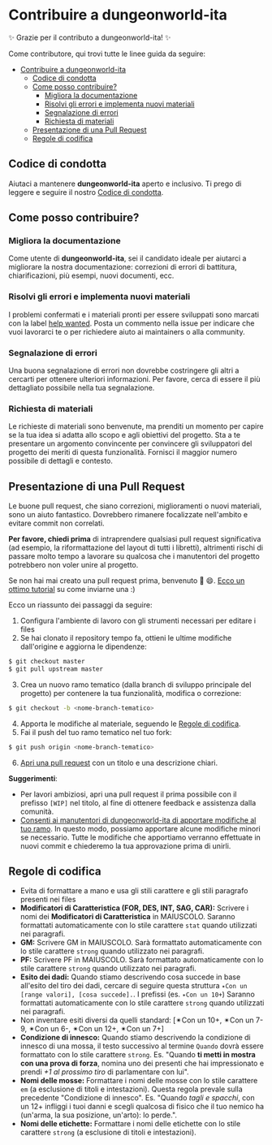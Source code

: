 # Contribuire a dungeonworld-ita
✨ Grazie per il contributo a dungeonworld-ita! ✨

Come contributore, qui trovi tutte le linee guida da seguire:

- [Contribuire a dungeonworld-ita](#contribuire-a-dungeonworld-ita)
  - [Codice di condotta](#codice-di-condotta)
  - [Come posso contribuire?](#come-posso-contribuire)
    - [Migliora la documentazione](#migliora-la-documentazione)
    - [Risolvi gli errori e implementa nuovi materiali](#risolvi-gli-errori-e-implementa-nuovi-materiali)
    - [Segnalazione di errori](#segnalazione-di-errori)
    - [Richiesta di materiali](#richiesta-di-materiali)
  - [Presentazione di una Pull Request](#presentazione-di-una-pull-request)
  - [Regole di codifica](#regole-di-codifica)

## Codice di condotta

Aiutaci a mantenere **dungeonworld-ita** aperto e inclusivo. Ti prego di leggere e seguire il nostro [Codice di condotta](CODE_OF_CONDUCT.md).

## Come posso contribuire?
### Migliora la documentazione

Come utente di **dungeonworld-ita**, sei il candidato ideale per aiutarci a migliorare la nostra documentazione: correzioni di errori di battitura, chiarificazioni, più esempi, nuovi documenti, ecc.

### Risolvi gli errori e implementa nuovi materiali

I problemi confermati e i materiali pronti per essere sviluppati sono marcati con la label [help wanted](https://github.com/KernelPanic92/dungeonworld-ita/labels/help%20wanted).
Posta un commento nella issue per indicare che vuoi lavorarci te o per richiedere aiuto ai maintainers o alla community.

### Segnalazione di errori
Una buona segnalazione di errori non dovrebbe costringere gli altri a cercarti per ottenere ulteriori informazioni. Per favore, cerca di essere il più dettagliato possibile nella tua segnalazione.

### Richiesta di materiali
Le richieste di materiali sono benvenute, ma prenditi un momento per capire se la tua idea si adatta allo scopo e agli obiettivi del progetto. Sta a te presentare un argomento convincente per convincere gli sviluppatori del progetto dei meriti di questa funzionalità. Fornisci il maggior numero possibile di dettagli e contesto.

## Presentazione di una Pull Request

Le buone pull request, che siano correzioni, miglioramenti o nuovi materiali, sono un aiuto fantastico. Dovrebbero rimanere focalizzate nell'ambito e evitare commit non correlati.

**Per favore, chiedi prima** di intraprendere qualsiasi pull request significativa (ad esempio, la riformattazione del layout di tutti i libretti), altrimenti rischi di passare molto tempo a lavorare su qualcosa che i manutentori del progetto potrebbero non voler unire al progetto.

Se non hai mai creato una pull request prima, benvenuto 🎉 😄. [Ecco un ottimo tutorial](https://opensource.guide/how-to-contribute/#opening-a-pull-request) su come inviarne una :)

Ecco un riassunto dei passaggi da seguire:

1. Configura l'ambiente di lavoro con gli strumenti necessari per editare i files
2. Se hai clonato il repository tempo fa, ottieni le ultime modifiche dall'origine e aggiorna le dipendenze:

```bash
$ git checkout master
$ git pull upstream master
```

3. Crea un nuovo ramo tematico (dalla branch di sviluppo principale del progetto) per contenere la tua funzionalità, modifica o correzione:

```bash
$ git checkout -b <nome-branch-tematico>
```

4. Apporta le modifiche al materiale, seguendo le [Regole di codifica](#coding-rules).
5. Fai il push del tuo ramo tematico nel tuo fork:

```bash
$ git push origin <nome-branch-tematico>
```

6. [Apri una pull request](https://help.github.com/articles/creating-a-pull-request/#creating-the-pull-request) con un titolo e una descrizione chiari.

**Suggerimenti**:

- Per lavori ambiziosi, apri una pull request il prima possibile con il prefisso `[WIP]` nel titolo, al fine di ottenere feedback e assistenza dalla comunità.
- [Consenti ai manutentori di dungeonworld-ita di apportare modifiche al tuo ramo](https://help.github.com/articles/allowing-changes-to-a-pull-request-branch-created-from-a-fork).
  In questo modo, possiamo apportare alcune modifiche minori se necessario.
  Tutte le modifiche che apportiamo verranno effettuate in nuovi commit e chiederemo la tua approvazione prima di unirli.

## Regole di codifica

- Evita di formattare a mano e usa gli stili carattere e gli stili paragrafo presenti nei files
- **Modificatori di Caratteristica (FOR, DES, INT, SAG, CAR):** Scrivere i nomi dei **Modificatori di Caratteristica** in MAIUSCOLO. Saranno formattati automaticamente con lo stile carattere `stat` quando utilizzati nei paragrafi.
- **GM:** Scrivere GM in MAIUSCOLO. Sarà formattato automaticamente con lo stile carattere `strong` quando utilizzato nei paragrafi.
- **PF:** Scrivere PF in MAIUSCOLO. Sarà formattato automaticamente con lo stile carattere `strong` quando utilizzato nei paragrafi.
- **Esito dei dadi:** Quando stiamo descrivendo cosa succede in base all'esito del tiro dei dadi, cercare di seguire questa struttura `✴Con un [range valori], [cosa succede].`. I prefissi (es. `✴Con un 10+`) Saranno formattati automaticamente con lo stile carattere `strong` quando utilizzati nei paragrafi.
- Non inventare esiti diversi da quelli standard: [✴Con un 10+, ✴Con un 7-9, ✴Con un 6-, ✴Con un 12+, ✴Con un 7+]
- **Condizione di innesco:** Quando stiamo descrivendo la condizione di innesco di una mossa, il testo successivo al termine `Quando` dovrà essere formattato con lo stile carattere `strong`. Es. "Quando **ti metti in mostra con una prova di forza**, nomina uno dei presenti che
hai impressionato e prendi *+1 al prossimo tiro* di parlamentare con lui".
- **Nomi delle mosse:** Formattare i nomi delle mosse con lo stile carattere `em` (a esclusione di titoli e intestazioni). Questa regola prevale sulla precedente "Condizione di innesco".  Es. "Quando _tagli e spacchi_, con un 12+ infliggi i tuoi danni e scegli qualcosa di fisico che il tuo nemico ha (un'arma, la sua posizione, un'arto): lo perde.". 
- **Nomi delle etichette:** Formattare i nomi delle etichette con lo stile carattere `strong` (a esclusione di titoli e intestazioni).
